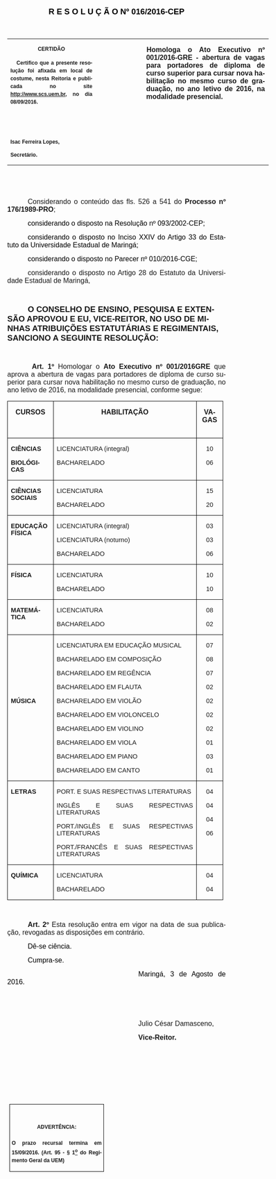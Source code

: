 <body lang=PT-BR link=blue vlink=purple style='tab-interval:35.4pt'>

<div class=Section1>

<p class=MsoNormal align=center style='text-align:center'><b><span
style='font-size:14.0pt;font-family:"Arial","sans-serif";color:black'>R E S O L
U Ç Ã O Nº 016/2016-CEP</span></b><b><span style='font-size:14.0pt;color:black'><o:p></o:p></span></b></p>

<p class=MsoNormal style='text-align:justify'><span style='font-size:13.5pt;
font-family:"Arial","sans-serif";color:black'>&nbsp;</span><span
style='font-size:13.5pt;color:black'><o:p></o:p></span></p>

<table class=MsoNormalTable border=0 cellspacing=0 cellpadding=0 width=603
 style='width:451.95pt;border-collapse:collapse;mso-yfti-tbllook:1184;
 mso-padding-alt:0cm 0cm 0cm 0cm'>
 <tr style='mso-yfti-irow:0;mso-yfti-firstrow:yes;mso-yfti-lastrow:yes'>
  <td width=196 valign=top style='width:147.15pt;padding:0cm 5.4pt 0cm 5.4pt'>
  <p class=MsoNormal align=center style='text-align:center;layout-grid-mode:
  char'><b style='mso-bidi-font-weight:normal'><span style='font-size:9.0pt;
  mso-bidi-font-size:10.0pt;font-family:"Arial","sans-serif";mso-bidi-font-family:
  "Times New Roman";mso-no-proof:yes'>CERTIDÃO<o:p></o:p></span></b></p>
  <p class=MsoNormal style='text-align:justify;line-height:150%'><b
  style='mso-bidi-font-weight:normal'><span style='font-size:9.0pt;line-height:
  150%;font-family:"Arial","sans-serif";mso-bidi-font-family:"Times New Roman";
  mso-no-proof:yes'><span style='mso-spacerun:yes'>   </span>Certifico que a
  presente resolução foi afixada em local de costume, nesta Reitoria e
  publicada no site<span style='color:blue'> </span><a
  href="http://www.scs.uem.br/">http://www.scs.uem.br</a>, no dia</span></b><b
  style='mso-bidi-font-weight:normal'><span style='font-size:9.0pt;mso-bidi-font-size:
  10.0pt;line-height:150%;font-family:"Arial","sans-serif";mso-bidi-font-family:
  "Times New Roman";mso-no-proof:yes'> 08/09/2016.<o:p></o:p></span></b></p>
  <p class=MsoNormal><b style='mso-bidi-font-weight:normal'><span
  style='font-size:9.0pt;mso-bidi-font-size:10.0pt;font-family:"Arial","sans-serif";
  mso-bidi-font-family:"Times New Roman";mso-no-proof:yes'><o:p>&nbsp;</o:p></span></b></p>
  <p class=MsoNormal><b style='mso-bidi-font-weight:normal'><span
  style='font-size:9.0pt;mso-bidi-font-size:10.0pt;font-family:"Arial","sans-serif";
  mso-bidi-font-family:"Times New Roman";mso-no-proof:yes'><o:p>&nbsp;</o:p></span></b></p>
  <p class=MsoNormal><b style='mso-bidi-font-weight:normal'><span
  style='font-size:9.0pt;mso-bidi-font-size:10.0pt;font-family:"Arial","sans-serif";
  mso-bidi-font-family:"Times New Roman";mso-no-proof:yes'>Isac Ferreira Lopes,<o:p></o:p></span></b></p>
  <p class=MsoNormal><b style='mso-bidi-font-weight:normal'><span
  style='font-size:9.0pt;mso-bidi-font-size:10.0pt;font-family:"Arial","sans-serif";
  mso-bidi-font-family:"Times New Roman";mso-no-proof:yes'>Secretário.</span></b></p>
  </td>
  <td width=107 valign=top style='width:80.25pt;padding:0cm 5.4pt 0cm 5.4pt'>
  <p class=MsoNormal style='margin-right:-5.4pt'><b><span style='font-size:
  12.0pt;font-family:"Arial","sans-serif"'>&nbsp;</span></b></p>
  </td>
  <td width=299 valign=top style='width:224.55pt;padding:0cm 5.4pt 0cm 5.4pt'>
  <p class=MsoNormal style='margin-right:.8pt;text-align:justify;text-indent:
  .6pt'><b><span style='font-size:12.0pt;font-family:"Arial","sans-serif";
  mso-no-proof:yes'>Homologa o Ato Executivo nº 001/2016-GRE - abertura de
  vagas para portadores de diploma de curso superior para cursar nova
  habilitação no mesmo curso de graduação, no ano letivo de 2016, na modalidade
  presencial.</span></b><b style='mso-bidi-font-weight:normal'><span
  style='font-size:12.0pt;font-family:"Arial","sans-serif"'><o:p></o:p></span></b></p>
  </td>
 </tr>
</table>

<p class=MsoBodyTextIndent style='text-indent:35.45pt'><span style='font-size:
8.0pt'><o:p>&nbsp;</o:p></span></p>

<p class=MsoNormal style='text-align:justify;text-indent:35.45pt'><span
style='font-size:12.0pt;font-family:"Arial","sans-serif";mso-no-proof:yes'><o:p>&nbsp;</o:p></span></p>

<p class=MsoNormal style='text-align:justify;text-indent:35.4pt'><span
style='font-size:12.0pt;font-family:"Arial","sans-serif";mso-no-proof:yes'>Considerando
o conteúdo das fls. 526 a 541 do <b style='mso-bidi-font-weight:normal'>Processo
nº 176/1989-PRO</b>;<o:p></o:p></span></p>

<p class=MsoNormal style='text-align:justify;text-indent:35.45pt'><span
style='font-size:12.0pt;font-family:"Arial","sans-serif";mso-bidi-font-family:
"Times New Roman";color:black'>considerando o disposto na Resolução nº 093/2002-CEP;<o:p></o:p></span></p>

<p class=MsoNormal style='text-align:justify;text-indent:35.45pt'><span
style='font-size:12.0pt;font-family:"Arial","sans-serif";mso-bidi-font-family:
"Times New Roman";color:black'>considerando o disposto no Inciso XXIV do Artigo
33 do Estatuto da Universidade Estadual de Maringá;<o:p></o:p></span></p>

<p class=MsoNormal style='text-align:justify;text-indent:35.45pt'><span
style='font-size:12.0pt;font-family:"Arial","sans-serif";mso-bidi-font-family:
"Times New Roman";color:black'>considerando o disposto no Parecer nº 010/2016-CGE;<o:p></o:p></span></p>

<p class=MsoNormal style='text-align:justify;text-indent:35.45pt'><span
style='font-size:12.0pt;mso-bidi-font-size:10.0pt;font-family:"Arial","sans-serif"'>considerando
o disposto no Artigo 28 do Estatuto da Universidade Estadual de Maringá, <b
style='mso-bidi-font-weight:normal'><o:p></o:p></b></span></p>

<p class=MsoNormal style='text-align:justify;text-indent:35.45pt'><span
style='font-size:12.0pt;font-family:"Arial","sans-serif";mso-no-proof:yes'><o:p>&nbsp;</o:p></span></p>

<p class=MsoBodyTextIndent style='text-indent:35.4pt'><b style='mso-bidi-font-weight:
normal'><span style='font-size:14.0pt;font-family:"Arial","sans-serif";
mso-no-proof:yes'>O CONSELHO DE ENSINO, PESQUISA E EXTENSÃO APROVOU E EU, VICE-REITOR,
NO USO DE MINHAS ATRIBUIÇÕES ESTATUTÁRIAS E REGIMENTAIS, SANCIONO A SEGUINTE
RESOLUÇÃO:</span></b><b style='mso-bidi-font-weight:normal'><span
style='font-size:12.0pt;font-family:"Arial","sans-serif";mso-no-proof:yes'><o:p></o:p></span></b></p>

<p class=MsoBodyTextIndent style='text-indent:0cm'><b style='mso-bidi-font-weight:
normal'><span style='font-size:12.0pt;font-family:"Arial","sans-serif";
mso-no-proof:yes'><o:p>&nbsp;</o:p></span></b></p>

<p class=MsoNormal style='margin-bottom:6.0pt;text-align:justify;text-indent:
42.55pt'><b><span style='font-size:12.0pt;font-family:"Arial","sans-serif"'>Art.
1º</span></b><span style='font-size:12.0pt;font-family:"Arial","sans-serif"'> Homologar
o <b style='mso-bidi-font-weight:normal'>Ato Executivo nº 001/2016GRE</b> que
aprova <span style='mso-bidi-font-weight:bold;mso-no-proof:yes'>a abertura de
vagas para portadores de diploma de curso superior para cursar nova habilitação
no mesmo curso de graduação, no ano letivo de 2016, na modalidade presencial,
conforme segue:<o:p></o:p></span></span></p>

<table class=MsoNormalTable border=1 cellspacing=0 cellpadding=0 width="98%"
 style='width:98.84%;border-collapse:collapse;border:none;mso-border-alt:solid windowtext .5pt;
 mso-yfti-tbllook:1184;mso-padding-alt:0cm 5.4pt 0cm 5.4pt;mso-border-insideh:
 .5pt solid windowtext;mso-border-insidev:.5pt solid windowtext'>
 <tr style='mso-yfti-irow:0;mso-yfti-firstrow:yes'>
  <td width="21%" valign=top style='width:21.26%;border:solid windowtext 1.0pt;
  mso-border-alt:solid windowtext .5pt;padding:0cm 5.4pt 0cm 5.4pt'>
  <p class=MsoNormal align=center style='text-align:center'><b
  style='mso-bidi-font-weight:normal'><span style='font-size:12.0pt;font-family:
  "Arial","sans-serif";mso-no-proof:yes'>CURSOS<o:p></o:p></span></b></p>
  <p class=MsoNormal align=center style='text-align:center'><span
  style='font-size:12.0pt;font-family:"Arial","sans-serif";mso-no-proof:yes'><o:p>&nbsp;</o:p></span></p>
  </td>
  <td width="66%" valign=top style='width:66.38%;border:solid windowtext 1.0pt;
  border-left:none;mso-border-left-alt:solid windowtext .5pt;mso-border-alt:
  solid windowtext .5pt;padding:0cm 5.4pt 0cm 5.4pt'>
  <p class=MsoNormal align=center style='text-align:center'><b
  style='mso-bidi-font-weight:normal'><span style='font-size:12.0pt;font-family:
  "Arial","sans-serif";mso-no-proof:yes'>HABILITAÇÃO<o:p></o:p></span></b></p>
  </td>
  <td width="12%" valign=top style='width:12.36%;border:solid windowtext 1.0pt;
  border-left:none;mso-border-left-alt:solid windowtext .5pt;mso-border-alt:
  solid windowtext .5pt;padding:0cm 5.4pt 0cm 5.4pt'>
  <p class=MsoNormal align=center style='text-align:center'><b
  style='mso-bidi-font-weight:normal'><span style='font-size:12.0pt;font-family:
  "Arial","sans-serif";mso-no-proof:yes'>VAGAS<o:p></o:p></span></b></p>
  </td>
 </tr>
 <tr style='mso-yfti-irow:1'>
  <td width="21%" valign=top style='width:21.26%;border:solid windowtext 1.0pt;
  border-top:none;mso-border-top-alt:solid windowtext .5pt;mso-border-alt:solid windowtext .5pt;
  padding:0cm 5.4pt 0cm 5.4pt'>
  <p class=MsoNormal><b style='mso-bidi-font-weight:normal'><span
  style='font-size:11.0pt;font-family:"Arial","sans-serif";mso-no-proof:yes'>CIÊNCIAS<o:p></o:p></span></b></p>
  <p class=MsoNormal><b style='mso-bidi-font-weight:normal'><span
  style='font-size:11.0pt;font-family:"Arial","sans-serif";mso-no-proof:yes'>BIOLÓGICAS<o:p></o:p></span></b></p>
  </td>
  <td width="66%" valign=top style='width:66.38%;border-top:none;border-left:
  none;border-bottom:solid windowtext 1.0pt;border-right:solid windowtext 1.0pt;
  mso-border-top-alt:solid windowtext .5pt;mso-border-left-alt:solid windowtext .5pt;
  mso-border-alt:solid windowtext .5pt;padding:0cm 5.4pt 0cm 5.4pt'>
  <p class=MsoNormal><span style='font-size:11.0pt;font-family:"Arial","sans-serif";
  mso-no-proof:yes'>LICENCIATURA (integral)<o:p></o:p></span></p>
  <p class=MsoNormal><span style='font-size:11.0pt;font-family:"Arial","sans-serif";
  mso-no-proof:yes'>BACHARELADO<o:p></o:p></span></p>
  </td>
  <td width="12%" valign=top style='width:12.36%;border-top:none;border-left:
  none;border-bottom:solid windowtext 1.0pt;border-right:solid windowtext 1.0pt;
  mso-border-top-alt:solid windowtext .5pt;mso-border-left-alt:solid windowtext .5pt;
  mso-border-alt:solid windowtext .5pt;padding:0cm 5.4pt 0cm 5.4pt'>
  <p class=MsoNormal align=center style='text-align:center'><span
  style='font-size:11.0pt;font-family:"Arial","sans-serif";mso-no-proof:yes'>10<o:p></o:p></span></p>
  <p class=MsoNormal align=center style='text-align:center'><span
  style='font-size:11.0pt;font-family:"Arial","sans-serif";mso-no-proof:yes'>06<o:p></o:p></span></p>
  </td>
 </tr>
 <tr style='mso-yfti-irow:2'>
  <td width="21%" valign=top style='width:21.26%;border:solid windowtext 1.0pt;
  border-top:none;mso-border-top-alt:solid windowtext .5pt;mso-border-alt:solid windowtext .5pt;
  padding:0cm 5.4pt 0cm 5.4pt'>
  <p class=MsoNormal><b style='mso-bidi-font-weight:normal'><span
  style='font-size:11.0pt;font-family:"Arial","sans-serif";mso-no-proof:yes'>CIÊNCIAS
  SOCIAIS<o:p></o:p></span></b></p>
  </td>
  <td width="66%" valign=top style='width:66.38%;border-top:none;border-left:
  none;border-bottom:solid windowtext 1.0pt;border-right:solid windowtext 1.0pt;
  mso-border-top-alt:solid windowtext .5pt;mso-border-left-alt:solid windowtext .5pt;
  mso-border-alt:solid windowtext .5pt;padding:0cm 5.4pt 0cm 5.4pt'>
  <p class=MsoNormal><span style='font-size:11.0pt;font-family:"Arial","sans-serif";
  mso-no-proof:yes'>LICENCIATURA<o:p></o:p></span></p>
  <p class=MsoNormal><span style='font-size:11.0pt;font-family:"Arial","sans-serif";
  mso-no-proof:yes'>BACHARELADO<o:p></o:p></span></p>
  </td>
  <td width="12%" valign=top style='width:12.36%;border-top:none;border-left:
  none;border-bottom:solid windowtext 1.0pt;border-right:solid windowtext 1.0pt;
  mso-border-top-alt:solid windowtext .5pt;mso-border-left-alt:solid windowtext .5pt;
  mso-border-alt:solid windowtext .5pt;padding:0cm 5.4pt 0cm 5.4pt'>
  <p class=MsoNormal align=center style='text-align:center'><span
  style='font-size:11.0pt;font-family:"Arial","sans-serif";mso-no-proof:yes'>15<o:p></o:p></span></p>
  <p class=MsoNormal align=center style='text-align:center'><span
  style='font-size:11.0pt;font-family:"Arial","sans-serif";mso-no-proof:yes'>20<o:p></o:p></span></p>
  </td>
 </tr>
 <tr style='mso-yfti-irow:3'>
  <td width="21%" valign=top style='width:21.26%;border:solid windowtext 1.0pt;
  border-top:none;mso-border-top-alt:solid windowtext .5pt;mso-border-alt:solid windowtext .5pt;
  padding:0cm 5.4pt 0cm 5.4pt'>
  <p class=MsoNormal><b style='mso-bidi-font-weight:normal'><span
  style='font-size:11.0pt;font-family:"Arial","sans-serif";mso-no-proof:yes'>EDUCAÇÃO
  FÍSICA<o:p></o:p></span></b></p>
  </td>
  <td width="66%" valign=top style='width:66.38%;border-top:none;border-left:
  none;border-bottom:solid windowtext 1.0pt;border-right:solid windowtext 1.0pt;
  mso-border-top-alt:solid windowtext .5pt;mso-border-left-alt:solid windowtext .5pt;
  mso-border-alt:solid windowtext .5pt;padding:0cm 5.4pt 0cm 5.4pt'>
  <p class=MsoNormal><span style='font-size:11.0pt;font-family:"Arial","sans-serif";
  mso-no-proof:yes'>LICENCIATURA (integral)<o:p></o:p></span></p>
  <p class=MsoNormal><span style='font-size:11.0pt;font-family:"Arial","sans-serif";
  mso-no-proof:yes'>LICENCIATURA (noturno)<o:p></o:p></span></p>
  <p class=MsoNormal><span style='font-size:11.0pt;font-family:"Arial","sans-serif";
  mso-no-proof:yes'>BACHARELADO<o:p></o:p></span></p>
  </td>
  <td width="12%" valign=top style='width:12.36%;border-top:none;border-left:
  none;border-bottom:solid windowtext 1.0pt;border-right:solid windowtext 1.0pt;
  mso-border-top-alt:solid windowtext .5pt;mso-border-left-alt:solid windowtext .5pt;
  mso-border-alt:solid windowtext .5pt;padding:0cm 5.4pt 0cm 5.4pt'>
  <p class=MsoNormal align=center style='text-align:center'><span
  style='font-size:11.0pt;font-family:"Arial","sans-serif";mso-no-proof:yes'>03<o:p></o:p></span></p>
  <p class=MsoNormal align=center style='text-align:center'><span
  style='font-size:11.0pt;font-family:"Arial","sans-serif";mso-no-proof:yes'>03<o:p></o:p></span></p>
  <p class=MsoNormal align=center style='text-align:center'><span
  style='font-size:11.0pt;font-family:"Arial","sans-serif";mso-no-proof:yes'>06<o:p></o:p></span></p>
  </td>
 </tr>
 <tr style='mso-yfti-irow:4'>
  <td width="21%" valign=top style='width:21.26%;border:solid windowtext 1.0pt;
  border-top:none;mso-border-top-alt:solid windowtext .5pt;mso-border-alt:solid windowtext .5pt;
  padding:0cm 5.4pt 0cm 5.4pt'>
  <p class=MsoNormal><b style='mso-bidi-font-weight:normal'><span
  style='font-size:11.0pt;font-family:"Arial","sans-serif";mso-no-proof:yes'>FÍSICA<o:p></o:p></span></b></p>
  </td>
  <td width="66%" valign=top style='width:66.38%;border-top:none;border-left:
  none;border-bottom:solid windowtext 1.0pt;border-right:solid windowtext 1.0pt;
  mso-border-top-alt:solid windowtext .5pt;mso-border-left-alt:solid windowtext .5pt;
  mso-border-alt:solid windowtext .5pt;padding:0cm 5.4pt 0cm 5.4pt'>
  <p class=MsoNormal><span style='font-size:11.0pt;font-family:"Arial","sans-serif";
  mso-no-proof:yes'>LICENCIATURA<o:p></o:p></span></p>
  <p class=MsoNormal><span style='font-size:11.0pt;font-family:"Arial","sans-serif";
  mso-no-proof:yes'>BACHARELADO <o:p></o:p></span></p>
  </td>
  <td width="12%" valign=top style='width:12.36%;border-top:none;border-left:
  none;border-bottom:solid windowtext 1.0pt;border-right:solid windowtext 1.0pt;
  mso-border-top-alt:solid windowtext .5pt;mso-border-left-alt:solid windowtext .5pt;
  mso-border-alt:solid windowtext .5pt;padding:0cm 5.4pt 0cm 5.4pt'>
  <p class=MsoNormal align=center style='text-align:center'><span
  style='font-size:11.0pt;font-family:"Arial","sans-serif";mso-no-proof:yes'>10<o:p></o:p></span></p>
  <p class=MsoNormal align=center style='text-align:center'><span
  style='font-size:11.0pt;font-family:"Arial","sans-serif";mso-no-proof:yes'>10<o:p></o:p></span></p>
  </td>
 </tr>
 <tr style='mso-yfti-irow:5'>
  <td width="21%" valign=top style='width:21.26%;border:solid windowtext 1.0pt;
  border-top:none;mso-border-top-alt:solid windowtext .5pt;mso-border-alt:solid windowtext .5pt;
  padding:0cm 5.4pt 0cm 5.4pt'>
  <p class=MsoNormal><b style='mso-bidi-font-weight:normal'><span
  style='font-size:11.0pt;font-family:"Arial","sans-serif";mso-no-proof:yes'>MATEMÁTICA<o:p></o:p></span></b></p>
  </td>
  <td width="66%" valign=top style='width:66.38%;border-top:none;border-left:
  none;border-bottom:solid windowtext 1.0pt;border-right:solid windowtext 1.0pt;
  mso-border-top-alt:solid windowtext .5pt;mso-border-left-alt:solid windowtext .5pt;
  mso-border-alt:solid windowtext .5pt;padding:0cm 5.4pt 0cm 5.4pt'>
  <p class=MsoNormal><span style='font-size:11.0pt;font-family:"Arial","sans-serif";
  mso-no-proof:yes'>LICENCIATURA <o:p></o:p></span></p>
  <p class=MsoNormal><span style='font-size:11.0pt;font-family:"Arial","sans-serif";
  mso-no-proof:yes'>BACHARELADO<o:p></o:p></span></p>
  </td>
  <td width="12%" valign=top style='width:12.36%;border-top:none;border-left:
  none;border-bottom:solid windowtext 1.0pt;border-right:solid windowtext 1.0pt;
  mso-border-top-alt:solid windowtext .5pt;mso-border-left-alt:solid windowtext .5pt;
  mso-border-alt:solid windowtext .5pt;padding:0cm 5.4pt 0cm 5.4pt'>
  <p class=MsoNormal align=center style='text-align:center'><span
  style='font-size:11.0pt;font-family:"Arial","sans-serif";mso-no-proof:yes'>08<o:p></o:p></span></p>
  <p class=MsoNormal align=center style='text-align:center'><span
  style='font-size:11.0pt;font-family:"Arial","sans-serif";mso-no-proof:yes'>02<o:p></o:p></span></p>
  </td>
 </tr>
 <tr style='mso-yfti-irow:6'>
  <td width="21%" valign=top style='width:21.26%;border:solid windowtext 1.0pt;
  border-top:none;mso-border-top-alt:solid windowtext .5pt;mso-border-alt:solid windowtext .5pt;
  padding:0cm 5.4pt 0cm 5.4pt'>
  <p class=MsoNormal><b style='mso-bidi-font-weight:normal'><span
  style='font-size:11.0pt;font-family:"Arial","sans-serif";mso-no-proof:yes'><o:p>&nbsp;</o:p></span></b></p>
  <p class=MsoNormal><b style='mso-bidi-font-weight:normal'><span
  style='font-size:11.0pt;font-family:"Arial","sans-serif";mso-no-proof:yes'><o:p>&nbsp;</o:p></span></b></p>
  <p class=MsoNormal><b style='mso-bidi-font-weight:normal'><span
  style='font-size:11.0pt;font-family:"Arial","sans-serif";mso-no-proof:yes'><o:p>&nbsp;</o:p></span></b></p>
  <p class=MsoNormal><b style='mso-bidi-font-weight:normal'><span
  style='font-size:11.0pt;font-family:"Arial","sans-serif";mso-no-proof:yes'><o:p>&nbsp;</o:p></span></b></p>
  <p class=MsoNormal><b style='mso-bidi-font-weight:normal'><span
  style='font-size:11.0pt;font-family:"Arial","sans-serif";mso-no-proof:yes'>MÚSICA<o:p></o:p></span></b></p>
  </td>
  <td width="66%" valign=top style='width:66.38%;border-top:none;border-left:
  none;border-bottom:solid windowtext 1.0pt;border-right:solid windowtext 1.0pt;
  mso-border-top-alt:solid windowtext .5pt;mso-border-left-alt:solid windowtext .5pt;
  mso-border-alt:solid windowtext .5pt;padding:0cm 5.4pt 0cm 5.4pt'>
  <p class=MsoNormal style='text-align:justify'><span style='font-size:11.0pt;
  font-family:"Arial","sans-serif";mso-no-proof:yes'>LICENCIATURA EM EDUCAÇÃO
  MUSICAL<o:p></o:p></span></p>
  <p class=MsoNormal><span style='font-size:11.0pt;font-family:"Arial","sans-serif";
  mso-no-proof:yes'>BACHARELADO EM COMPOSIÇÃO<o:p></o:p></span></p>
  <p class=MsoNormal><span style='font-size:11.0pt;font-family:"Arial","sans-serif";
  mso-no-proof:yes'>BACHARELADO EM REGÊNCIA<o:p></o:p></span></p>
  <p class=MsoNormal><span style='font-size:11.0pt;font-family:"Arial","sans-serif";
  mso-no-proof:yes'>BACHARELADO EM FLAUTA<o:p></o:p></span></p>
  <p class=MsoNormal><span style='font-size:11.0pt;font-family:"Arial","sans-serif";
  mso-no-proof:yes'>BACHARELADO EM VIOLÃO<o:p></o:p></span></p>
  <p class=MsoNormal><span style='font-size:11.0pt;font-family:"Arial","sans-serif";
  mso-no-proof:yes'>BACHARELADO EM VIOLONCELO<o:p></o:p></span></p>
  <p class=MsoNormal><span style='font-size:11.0pt;font-family:"Arial","sans-serif";
  mso-no-proof:yes'>BACHARELADO EM VIOLINO<o:p></o:p></span></p>
  <p class=MsoNormal><span style='font-size:11.0pt;font-family:"Arial","sans-serif";
  mso-no-proof:yes'>BACHARELADO EM VIOLA<o:p></o:p></span></p>
  <p class=MsoNormal><span style='font-size:11.0pt;font-family:"Arial","sans-serif";
  mso-no-proof:yes'>BACHARELADO EM PIANO<o:p></o:p></span></p>
  <p class=MsoNormal><span style='font-size:11.0pt;font-family:"Arial","sans-serif";
  mso-no-proof:yes'>BACHARELADO EM CANTO<o:p></o:p></span></p>
  </td>
  <td width="12%" valign=top style='width:12.36%;border-top:none;border-left:
  none;border-bottom:solid windowtext 1.0pt;border-right:solid windowtext 1.0pt;
  mso-border-top-alt:solid windowtext .5pt;mso-border-left-alt:solid windowtext .5pt;
  mso-border-alt:solid windowtext .5pt;padding:0cm 5.4pt 0cm 5.4pt'>
  <p class=MsoNormal align=center style='text-align:center'><span
  style='font-size:11.0pt;font-family:"Arial","sans-serif";mso-no-proof:yes'>07<o:p></o:p></span></p>
  <p class=MsoNormal align=center style='text-align:center'><span
  style='font-size:11.0pt;font-family:"Arial","sans-serif";mso-no-proof:yes'>08<o:p></o:p></span></p>
  <p class=MsoNormal align=center style='text-align:center'><span
  style='font-size:11.0pt;font-family:"Arial","sans-serif";mso-no-proof:yes'>07<o:p></o:p></span></p>
  <p class=MsoNormal align=center style='text-align:center'><span
  style='font-size:11.0pt;font-family:"Arial","sans-serif";mso-no-proof:yes'>02<o:p></o:p></span></p>
  <p class=MsoNormal align=center style='text-align:center'><span
  style='font-size:11.0pt;font-family:"Arial","sans-serif";mso-no-proof:yes'>02<o:p></o:p></span></p>
  <p class=MsoNormal align=center style='text-align:center'><span
  style='font-size:11.0pt;font-family:"Arial","sans-serif";mso-no-proof:yes'>02<o:p></o:p></span></p>
  <p class=MsoNormal align=center style='text-align:center'><span
  style='font-size:11.0pt;font-family:"Arial","sans-serif";mso-no-proof:yes'>02<o:p></o:p></span></p>
  <p class=MsoNormal align=center style='text-align:center'><span
  style='font-size:11.0pt;font-family:"Arial","sans-serif";mso-no-proof:yes'>01<o:p></o:p></span></p>
  <p class=MsoNormal align=center style='text-align:center'><span
  style='font-size:11.0pt;font-family:"Arial","sans-serif";mso-no-proof:yes'>03<o:p></o:p></span></p>
  <p class=MsoNormal align=center style='text-align:center'><span
  style='font-size:11.0pt;font-family:"Arial","sans-serif";mso-no-proof:yes'>01<o:p></o:p></span></p>
  </td>
 </tr>
 <tr style='mso-yfti-irow:7'>
  <td width="21%" valign=top style='width:21.26%;border:solid windowtext 1.0pt;
  border-top:none;mso-border-top-alt:solid windowtext .5pt;mso-border-alt:solid windowtext .5pt;
  padding:0cm 5.4pt 0cm 5.4pt'>
  <p class=MsoNormal><b style='mso-bidi-font-weight:normal'><span
  style='font-size:11.0pt;font-family:"Arial","sans-serif";mso-no-proof:yes'>LETRAS<o:p></o:p></span></b></p>
  </td>
  <td width="66%" valign=top style='width:66.38%;border-top:none;border-left:
  none;border-bottom:solid windowtext 1.0pt;border-right:solid windowtext 1.0pt;
  mso-border-top-alt:solid windowtext .5pt;mso-border-left-alt:solid windowtext .5pt;
  mso-border-alt:solid windowtext .5pt;padding:0cm 5.4pt 0cm 5.4pt'>
  <p class=MsoNormal style='text-align:justify'><span style='font-size:11.0pt;
  font-family:"Arial","sans-serif";mso-no-proof:yes'>PORT. E SUAS RESPECTIVAS
  LITERATURAS<o:p></o:p></span></p>
  <p class=MsoNormal style='text-align:justify'><span style='font-size:11.0pt;
  font-family:"Arial","sans-serif";mso-no-proof:yes'>INGLÊS E SUAS RESPECTIVAS
  LITERATURAS<o:p></o:p></span></p>
  <p class=MsoNormal style='text-align:justify'><span style='font-size:11.0pt;
  font-family:"Arial","sans-serif";mso-no-proof:yes'>PORT./INGLÊS E SUAS
  RESPECTIVAS LITERATURAS<o:p></o:p></span></p>
  <p class=MsoNormal style='text-align:justify'><span style='font-size:11.0pt;
  font-family:"Arial","sans-serif";mso-no-proof:yes'>PORT./FRANCÊS E SUAS
  RESPECTIVAS LITERATURAS<o:p></o:p></span></p>
  </td>
  <td width="12%" valign=top style='width:12.36%;border-top:none;border-left:
  none;border-bottom:solid windowtext 1.0pt;border-right:solid windowtext 1.0pt;
  mso-border-top-alt:solid windowtext .5pt;mso-border-left-alt:solid windowtext .5pt;
  mso-border-alt:solid windowtext .5pt;padding:0cm 5.4pt 0cm 5.4pt'>
  <p class=MsoNormal align=center style='text-align:center'><span
  style='font-size:11.0pt;font-family:"Arial","sans-serif";mso-no-proof:yes'>04<o:p></o:p></span></p>
  <p class=MsoNormal align=center style='text-align:center'><span
  style='font-size:11.0pt;font-family:"Arial","sans-serif";mso-no-proof:yes'>04<o:p></o:p></span></p>
  <p class=MsoNormal align=center style='text-align:center'><span
  style='font-size:11.0pt;font-family:"Arial","sans-serif";mso-no-proof:yes'>04<o:p></o:p></span></p>
  <p class=MsoNormal align=center style='text-align:center'><span
  style='font-size:11.0pt;font-family:"Arial","sans-serif";mso-no-proof:yes'>06<o:p></o:p></span></p>
  </td>
 </tr>
 <tr style='mso-yfti-irow:8;mso-yfti-lastrow:yes'>
  <td width="21%" valign=top style='width:21.26%;border:solid windowtext 1.0pt;
  border-top:none;mso-border-top-alt:solid windowtext .5pt;mso-border-alt:solid windowtext .5pt;
  padding:0cm 5.4pt 0cm 5.4pt'>
  <p class=MsoNormal><b style='mso-bidi-font-weight:normal'><span
  style='font-size:11.0pt;font-family:"Arial","sans-serif";mso-no-proof:yes'>QUÍMICA<o:p></o:p></span></b></p>
  </td>
  <td width="66%" valign=top style='width:66.38%;border-top:none;border-left:
  none;border-bottom:solid windowtext 1.0pt;border-right:solid windowtext 1.0pt;
  mso-border-top-alt:solid windowtext .5pt;mso-border-left-alt:solid windowtext .5pt;
  mso-border-alt:solid windowtext .5pt;padding:0cm 5.4pt 0cm 5.4pt'>
  <p class=MsoNormal style='text-align:justify'><span style='font-size:11.0pt;
  font-family:"Arial","sans-serif";mso-no-proof:yes'>LICENCIATURA <o:p></o:p></span></p>
  <p class=MsoNormal style='text-align:justify'><span style='font-size:11.0pt;
  font-family:"Arial","sans-serif";mso-no-proof:yes'>BACHARELADO<o:p></o:p></span></p>
  </td>
  <td width="12%" valign=top style='width:12.36%;border-top:none;border-left:
  none;border-bottom:solid windowtext 1.0pt;border-right:solid windowtext 1.0pt;
  mso-border-top-alt:solid windowtext .5pt;mso-border-left-alt:solid windowtext .5pt;
  mso-border-alt:solid windowtext .5pt;padding:0cm 5.4pt 0cm 5.4pt'>
  <p class=MsoNormal align=center style='text-align:center'><span
  style='font-size:11.0pt;font-family:"Arial","sans-serif";mso-no-proof:yes'>04<o:p></o:p></span></p>
  <p class=MsoNormal align=center style='text-align:center'><span
  style='font-size:11.0pt;font-family:"Arial","sans-serif";mso-no-proof:yes'>04<o:p></o:p></span></p>
  </td>
 </tr>
</table>

<p class=MsoNormal style='text-align:justify;text-indent:35.45pt'><b
style='mso-bidi-font-weight:normal'><span style='font-size:12.0pt;font-family:
"Arial","sans-serif";mso-fareast-font-family:"Arial Unicode MS";mso-bidi-font-family:
"Times New Roman";mso-no-proof:yes'><o:p>&nbsp;</o:p></span></b></p>

<p class=MsoNormal style='text-align:justify;text-indent:35.45pt'><b
style='mso-bidi-font-weight:normal'><span style='font-size:12.0pt;font-family:
"Arial","sans-serif";mso-fareast-font-family:"Arial Unicode MS";mso-bidi-font-family:
"Times New Roman";mso-no-proof:yes'>Art.&nbsp;2º </span></b><span
style='font-size:12.0pt;font-family:"Arial","sans-serif";mso-bidi-font-family:
"Times New Roman";mso-no-proof:yes'>Esta resolução entra em vigor na data de
sua publicação, revogadas as disposições em contrário.</span><span
style='font-size:12.0pt;font-family:"Arial","sans-serif";mso-fareast-font-family:
"Arial Unicode MS";mso-bidi-font-family:"Times New Roman";letter-spacing:-.2pt;
mso-no-proof:yes'><o:p></o:p></span></p>

<p class=MsoNormal style='text-align:justify;text-indent:35.45pt'><span
style='font-size:12.0pt;font-family:"Arial","sans-serif";color:black;
mso-no-proof:yes'>Dê-se ciência.<o:p></o:p></span></p>

<p class=MsoNormal style='text-align:justify;text-indent:35.45pt'><span
style='font-size:12.0pt;font-family:"Arial","sans-serif";color:black;
mso-no-proof:yes'>Cumpra-se.<o:p></o:p></span></p>

<p class=MsoNormal style='text-align:justify;text-indent:8.0cm'><span
style='font-size:12.0pt;font-family:"Arial","sans-serif";color:black;
mso-no-proof:yes'>Maringá, 3 de Agosto de 2016.<o:p></o:p></span></p>

<p class=MsoNormal style='text-align:justify;text-indent:8.0cm'><span
style='font-size:12.0pt;font-family:"Arial","sans-serif";mso-bidi-font-family:
"Times New Roman";mso-no-proof:yes'><o:p>&nbsp;</o:p></span></p>

<p class=MsoNormal style='text-align:justify;text-indent:8.0cm'><span
style='font-size:12.0pt;font-family:"Arial","sans-serif";mso-bidi-font-family:
"Times New Roman";mso-no-proof:yes'><o:p>&nbsp;</o:p></span></p>

<p class=MsoNormal style='text-align:justify;text-indent:8.0cm'><span
style='font-size:12.0pt;font-family:"Arial","sans-serif"'>Julio César Damasceno</span><span
style='font-size:12.0pt;font-family:"Arial","sans-serif";mso-bidi-font-family:
"Times New Roman";mso-no-proof:yes'>,<o:p></o:p></span></p>

<p class=MsoNormal style='text-align:justify;text-indent:8.0cm;tab-stops:8.0cm 276.45pt'><b
style='mso-bidi-font-weight:normal'><span style='font-size:12.0pt;font-family:
"Arial","sans-serif";mso-bidi-font-family:"Times New Roman";mso-no-proof:yes'>Vice-Reitor.<o:p></o:p></span></b></p>

<p class=MsoNormal style='text-align:justify;text-indent:8.0cm;tab-stops:8.0cm 276.45pt'><b
style='mso-bidi-font-weight:normal'><span style='font-size:12.0pt;font-family:
"Arial","sans-serif";mso-bidi-font-family:"Times New Roman";mso-no-proof:yes'><o:p>&nbsp;</o:p></span></b></p>

<p class=MsoNormal style='text-align:justify;text-indent:8.0cm;tab-stops:8.0cm 276.45pt'><b
style='mso-bidi-font-weight:normal'><span style='font-size:12.0pt;font-family:
"Arial","sans-serif";mso-bidi-font-family:"Times New Roman";mso-no-proof:yes'><o:p>&nbsp;</o:p></span></b></p>

<p class=MsoNormal style='text-align:justify;text-indent:8.0cm;tab-stops:8.0cm 276.45pt'><b
style='mso-bidi-font-weight:normal'><span style='font-size:12.0pt;font-family:
"Arial","sans-serif";mso-bidi-font-family:"Times New Roman";mso-no-proof:yes'><o:p>&nbsp;</o:p></span></b></p>

<p class=MsoNormal style='text-align:justify;text-indent:8.0cm;tab-stops:8.0cm 276.45pt'><b
style='mso-bidi-font-weight:normal'><span style='font-size:12.0pt;font-family:
"Arial","sans-serif";mso-bidi-font-family:"Times New Roman";mso-no-proof:yes'><o:p>&nbsp;</o:p></span></b></p>

<table class=MsoNormalTable border=1 cellspacing=0 cellpadding=0
 style='margin-left:3.5pt;border-collapse:collapse;border:none;mso-border-alt:
 solid windowtext .5pt;mso-padding-alt:0cm 3.5pt 0cm 3.5pt;mso-border-insideh:
 .5pt solid windowtext;mso-border-insidev:.5pt solid windowtext'>
 <tr style='mso-yfti-irow:0;mso-yfti-firstrow:yes;mso-yfti-lastrow:yes'>
  <td width=207 valign=top style='width:155.6pt;border:solid windowtext 1.0pt;
  mso-border-alt:solid windowtext .5pt;padding:0cm 3.5pt 0cm 3.5pt'>
  <h1 align=center style='text-align:center'><b style='mso-bidi-font-weight:
  normal'><span style='font-size:9.0pt;mso-bidi-font-size:10.0pt;font-family:
  "Arial","sans-serif";mso-no-proof:yes'>ADVERTÊNCIA:<o:p></o:p></span></b></h1>
  <p class=MsoNormal style='text-align:justify;line-height:150%'><b
  style='mso-bidi-font-weight:normal'><span style='font-size:9.0pt;mso-bidi-font-size:
  10.0pt;line-height:150%;font-family:"Arial","sans-serif";mso-bidi-font-family:
  "Times New Roman";mso-no-proof:yes'>O prazo recursal termina em 15/09/2016.
  (Art. 95 - § 1<u><sup>o</sup></u> do Regimento Geral da UEM)</span></b><span
  style='font-size:9.0pt;mso-bidi-font-size:10.0pt;line-height:150%;font-family:
  "Arial","sans-serif";mso-bidi-font-family:"Times New Roman";mso-no-proof:
  yes'><o:p></o:p></span></p>
  </td>
 </tr>
</table>

<p class=MsoNormal align=right style='text-align:right'><b><span
style='font-size:12.0pt;font-family:"Arial","sans-serif";color:black'><o:p>&nbsp;</o:p></span></b></p>

</div>

</body>
